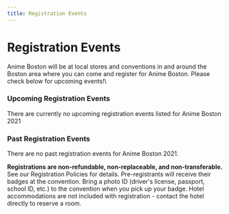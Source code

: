 ```yaml
---
title: Registration Events
---
```

# Registration Events

Anime Boston will be at local stores and conventions in and around the Boston area where you can come and register for Anime Boston. Please check below for upcoming events!\

### Upcoming Registration Events
There are currently no upcoming registration events listed for Anime Boston 2021

### Past Registration Events
There are no past registration events for Anime Boston 2021.

**Registrations are non-refundable, non-replaceable, and non-transferable.** See our Registration Policies for details. Pre-registrants will receive their badges at the convention. Bring a photo ID (driver's license, passport, school ID, etc.) to the convention when you pick up your badge. Hotel accommodations are not included with registration - contact the hotel directly to reserve a room.
